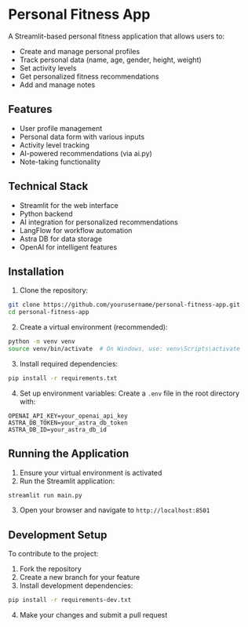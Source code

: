 # Personal Fitness App 

A Streamlit-based personal fitness application that allows users to:

- Create and manage personal profiles
- Track personal data (name, age, gender, height, weight)
- Set activity levels
- Get personalized fitness recommendations
- Add and manage notes

## Features

- User profile management
- Personal data form with various inputs
- Activity level tracking
- AI-powered recommendations (via ai.py)
- Note-taking functionality

## Technical Stack

- Streamlit for the web interface
- Python backend
- AI integration for personalized recommendations
- LangFlow for workflow automation
- Astra DB for data storage
- OpenAI for intelligent features

## Installation

1. Clone the repository:
```bash
git clone https://github.com/yourusername/personal-fitness-app.git
cd personal-fitness-app
```

2. Create a virtual environment (recommended):
```bash
python -m venv venv
source venv/bin/activate  # On Windows, use: venv\Scripts\activate
```

3. Install required dependencies:
```bash
pip install -r requirements.txt
```

4. Set up environment variables:
Create a `.env` file in the root directory with:
```
OPENAI_API_KEY=your_openai_api_key
ASTRA_DB_TOKEN=your_astra_db_token
ASTRA_DB_ID=your_astra_db_id
```

## Running the Application

1. Ensure your virtual environment is activated
2. Run the Streamlit application:
```bash
streamlit run main.py
```
3. Open your browser and navigate to `http://localhost:8501`

## Development Setup

To contribute to the project:

1. Fork the repository
2. Create a new branch for your feature
3. Install development dependencies:
```bash
pip install -r requirements-dev.txt
```
4. Make your changes and submit a pull request
